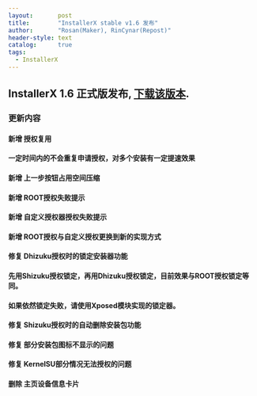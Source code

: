 ```yaml
---
layout:       post
title:        "InstallerX stable v1.6 发布"
author:       "Rosan(Maker), RinCynar(Repost)"
header-style: text
catalog:      true
tags:
  - InstallerX
---
```

## InstallerX 1.6 正式版发布, [下载该版本](/file/InstallerX-stable-v1.6.apk).
### 更新内容
#### 新增 授权复用
#### 一定时间内的不会重复申请授权，对多个安装有一定提速效果
#### 新增 上一步按钮占用空间压缩
#### 新增 ROOT授权失败提示
#### 新增 自定义授权器授权失败提示
#### 新增 ROOT授权与自定义授权更换到新的实现方式
#### 修复 Dhizuku授权时的锁定安装器功能
#### 先用Shizuku授权锁定，再用Dhizuku授权锁定，目前效果与ROOT授权锁定等同。
#### 如果依然锁定失败，请使用Xposed模块实现的锁定器。
#### 修复 Shizuku授权时的自动删除安装包功能
#### 修复 部分安装包图标不显示的问题
#### 修复 KernelSU部分情况无法授权的问题
#### 删除 主页设备信息卡片
